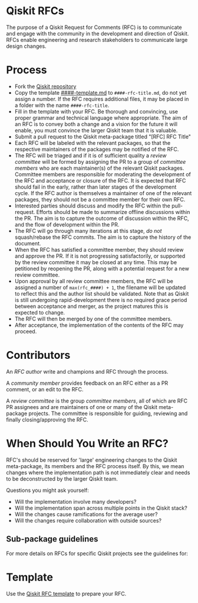 # Qiskit RFCs
The purpose of a Qiskit Request for Comments (RFC) is to communicate and engage with the community in the development and direction of Qiskit. RFCs enable engineering and research stakeholders to communicate large design changes.

# Process
- Fork the [Qiskit repository](https://github.com/Qiskit/qiskit)
- Copy the template [####-template.md](\####-template.md) to `####-rfc-title.md`, do not yet assign a number. If the RFC requires additional files, it may be placed in a folder with the name `####-rfc-title`.
- Fill in the template with your RFC. Be thorough and convincing, use proper grammar and technical language where appropriate. The aim of an RFC is to convey both a change and a vision for the future it will enable, you must convince the larger Qiskit team that it is valuable.
- Submit a pull request to the Qiskit meta-package titled "[RFC] RFC Title"
- Each RFC will be labeled with the relevant packages, so that the respective maintainers of the packages may be notified of the RFC.
- The RFC will be triaged and if it is of sufficient quality a *review committee* will be formed by assigning the PR to a group of *committee members* who are each maintainer(s) of the relevant Qiskit packages. Committee members are responsible for moderating the development of the RFC and acceptance or closure of the RFC. It is expected that RFC should fail in the early, rather than later stages of the development cycle. If the RFC author is themselves a maintainer of one of the relevant packages, they should not be a committee member for their own RFC.
- Interested parties should discuss and modify the RFC within the pull-request. Efforts should be made to summarize offline discussions within the PR. The aim is to capture the outcome of discussion within the RFC, and the flow of development within the PR.
- The RFC will go through many iterations at this stage, *do not* squash/rebase the RFC commits. The aim is to capture the history of the document.
- When the RFC has satisfied a committee member, they should review and approve the PR. If it is not progressing satisfactorily, or supported by the review committee it may be closed at any time. This may be petitioned by reopening the PR, along with a potential request for a new review committee.
- Upon approval by all review committee members, the RFC will be assigned a number of `max(rfc_####) + 1`, the filename will be updated to reflect this and the author list should be validated. Note that as Qiskit is still undergoing rapid-development there is no required grace period between acceptance and merger, as the project matures this is expected to change.
- The RFC will then be merged by one of the committee members.
- After acceptance, the implementation of the contents of the RFC may proceed.

# Contributors
An *RFC author* write and champions and RFC through the process.

A *community member* provides feedback on an RFC either as a PR comment, or an edit to the RFC.

A *review committee* is the group *committee members*, all of which are RFC PR assignees and are maintainers of one or many of the Qiskit meta-package projects. The committee is responsible for guiding, reviewing and finally closing/approving the RFC.

# When Should You Write an RFC?
RFC's should be reserved for 'large' engineering changes to the Qiskit meta-package, its members and the RFC process itself. By this, we mean changes where the implementation path is not immediately clear and needs to be deconstructed by the larger Qiskit team.

Questions you might ask yourself:
- Will the implementation involve many developers?
- Will the implementation span across multiple points in the Qiskit stack?
- Will the changes cause ramifications for the average user?
- Will the changes require collaboration with outside sources?

## Sub-package guidelines
For more details on RFCs for specific Qiskit projects see the guidelines for:

# Template
Use the [Qiskit RFC template](####-template.md) to prepare your RFC.
